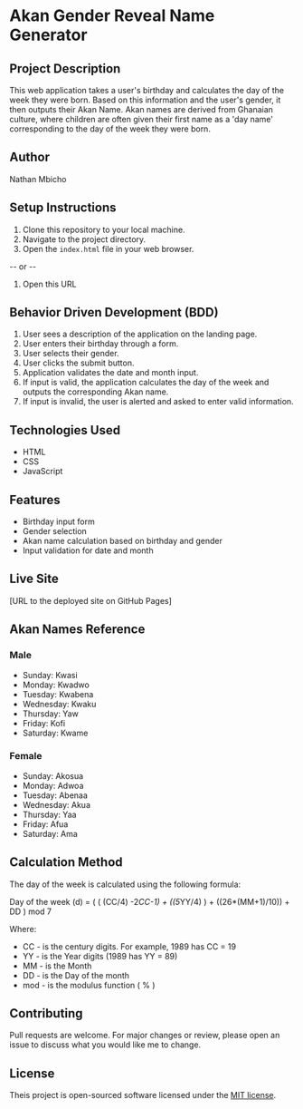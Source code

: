 # Akan Gender Reveal Name Generator

## Project Description
This web application takes a user's birthday and calculates the day of the week they were born. Based on this information and the user's gender, it then outputs their Akan Name. Akan names are derived from Ghanaian culture, where children are often given their first name as a 'day name' corresponding to the day of the week they were born.

## Author
Nathan Mbicho

## Setup Instructions
1. Clone this repository to your local machine.
2. Navigate to the project directory.
3. Open the `index.html` file in your web browser.

-- or --

1. Open this URL

## Behavior Driven Development (BDD)
1. User sees a description of the application on the landing page.
2. User enters their birthday through a form.
3. User selects their gender.
4. User clicks the submit button.
5. Application validates the date and month input.
6. If input is valid, the application calculates the day of the week and outputs the corresponding Akan name.
7. If input is invalid, the user is alerted and asked to enter valid information.

## Technologies Used
- HTML
- CSS
- JavaScript

## Features
- Birthday input form
- Gender selection
- Akan name calculation based on birthday and gender
- Input validation for date and month

## Live Site
[URL to the deployed site on GitHub Pages]

## Akan Names Reference
### Male
- Sunday: Kwasi
- Monday: Kwadwo
- Tuesday: Kwabena
- Wednesday: Kwaku
- Thursday: Yaw
- Friday: Kofi
- Saturday: Kwame

### Female
- Sunday: Akosua
- Monday: Adwoa
- Tuesday: Abenaa
- Wednesday: Akua
- Thursday: Yaa
- Friday: Afua
- Saturday: Ama

## Calculation Method
The day of the week is calculated using the following formula:

Day of the week (d) = ( ( (CC/4) -2*CC-1) + ((5*YY/4) ) + ((26*(MM+1)/10)) + DD ) mod 7

Where:
- CC - is the century digits. For example, 1989 has CC = 19
- YY - is the Year digits (1989 has YY = 89)
- MM - is the Month
- DD - is the Day of the month
- mod - is the modulus function ( % )

## Contributing
Pull requests are welcome. For major changes or review, please open an issue to discuss what you would like me to change.

## License
Theis project is open-sourced software licensed under the [MIT license](https://opensource.org/license/MIT).